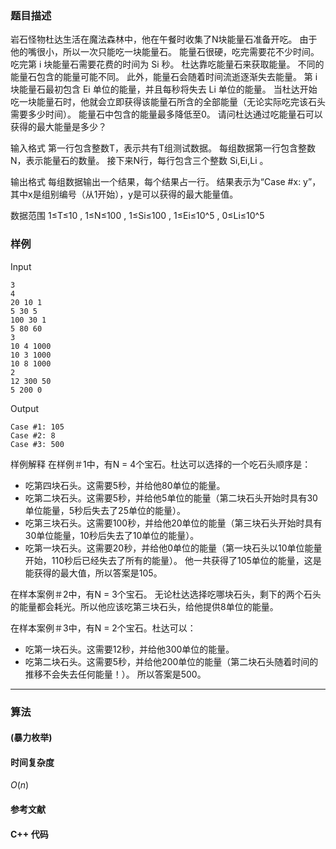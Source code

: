 ### 题目描述

岩石怪物杜达生活在魔法森林中，他在午餐时收集了N块能量石准备开吃。
由于他的嘴很小，所以一次只能吃一块能量石。
能量石很硬，吃完需要花不少时间。
吃完第 i 块能量石需要花费的时间为 Si 秒。
杜达靠吃能量石来获取能量。
不同的能量石包含的能量可能不同。
此外，能量石会随着时间流逝逐渐失去能量。
第 i 块能量石最初包含 Ei 单位的能量，并且每秒将失去 Li 单位的能量。
当杜达开始吃一块能量石时，他就会立即获得该能量石所含的全部能量（无论实际吃完该石头需要多少时间）。
能量石中包含的能量最多降低至0。
请问杜达通过吃能量石可以获得的最大能量是多少？

输入格式
第一行包含整数T，表示共有T组测试数据。
每组数据第一行包含整数N，表示能量石的数量。
接下来N行，每行包含三个整数 Si,Ei,Li 。

输出格式
每组数据输出一个结果，每个结果占一行。
结果表示为“Case #x: y”，其中x是组别编号（从1开始），y是可以获得的最大能量值。

数据范围
1≤T≤10 ,
1≤N≤100 ,
1≤Si≤100 ,
1≤Ei≤10^5 ,
0≤Li≤10^5 

### 样例

Input

```
3
4
20 10 1
5 30 5
100 30 1
5 80 60
3
10 4 1000
10 3 1000
10 8 1000
2
12 300 50
5 200 0
```

Output

```
Case #1: 105
Case #2: 8
Case #3: 500
```

样例解释
在样例＃1中，有N = 4个宝石。杜达可以选择的一个吃石头顺序是：

- 吃第四块石头。这需要5秒，并给他80单位的能量。
- 吃第二块石头。这需要5秒，并给他5单位的能量（第二块石头开始时具有30单位能量，5秒后失去了25单位的能量）。
- 吃第三块石头。这需要100秒，并给他20单位的能量（第三块石头开始时具有30单位能量，10秒后失去了10单位的能量）。
- 吃第一块石头。这需要20秒，并给他0单位的能量（第一块石头以10单位能量开始，110秒后已经失去了所有的能量）。
他一共获得了105单位的能量，这是能获得的最大值，所以答案是105。

在样本案例＃2中，有N = 3个宝石。
无论杜达选择吃哪块石头，剩下的两个石头的能量都会耗光。所以他应该吃第三块石头，给他提供8单位的能量。

在样本案例＃3中，有N = 2个宝石。杜达可以：
- 吃第一块石头。这需要12秒，并给他300单位的能量。
- 吃第二块石头。这需要5秒，并给他200单位的能量（第二块石头随着时间的推移不会失去任何能量！）。
所以答案是500。

----------

### 算法
#### (暴力枚举)


#### 时间复杂度

$O(n)$

#### 参考文献

#### C++ 代码

``` cpp

```
